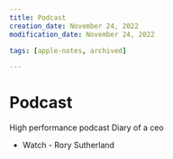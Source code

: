 ```yaml
---
title: Podcast
creation_date: November 24, 2022
modification_date: November 24, 2022

tags: [apple-notes, archived]

---
```



# Podcast

High performance podcast
Diary of a ceo

* Watch - Rory Sutherland 

